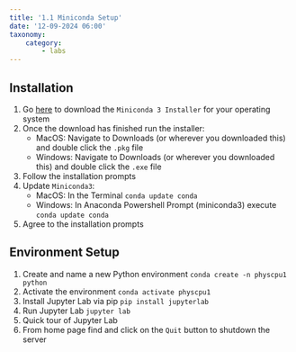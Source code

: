 ```yaml
---
title: '1.1 Miniconda Setup'
date: '12-09-2024 06:00'
taxonomy:
    category:
        - labs
---
```


## Installation
1. Go [here](https://docs.conda.io/en/latest/miniconda.html#latest-miniconda-installer-links) to download the `Miniconda 3 Installer` for your operating system
2. Once the download has finished run the installer:
    * MacOS: Navigate to Downloads (or wherever you downloaded this) and double click the `.pkg` file
    * Windows: Navigate to Downloads (or wherever you downloaded this) and double click the `.exe` file
3. Follow the installation prompts
4. Update `Miniconda3`:
    * MacOS: In the Terminal `conda update conda`
    * Windows: In Anaconda Powershell Prompt (miniconda3) execute `conda update conda`
5. Agree to the installation prompts

## Environment Setup
1. Create and name a new Python environment `conda create -n physcpu1 python`
2. Activate the environment `conda activate physcpu1`
3. Install Jupyter Lab via pip `pip install jupyterlab`
4. Run Jupyter Lab `jupyter lab`
5. Quick tour of Jupyter Lab
6. From home page find and click on the `Quit` button to shutdown the server

